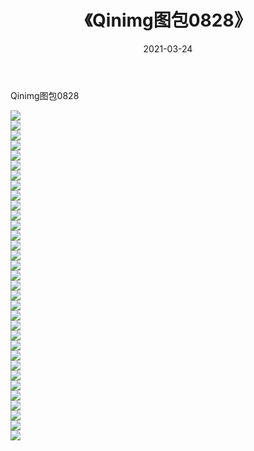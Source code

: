 ﻿---
layout: post
title:  《Qinimg图包0828》
date:   2021-03-24
img: http://imgx.orgx.ga/Qinimg图包/Qinimg图包0828/000.jpg
categories: [美女, 清纯, 唯美]
---

Qinimg图包0828

 ![](http://imgx.orgx.ga/Qinimg图包/Qinimg图包0828/001.jpg) <br>![](http://imgx.orgx.ga/Qinimg图包/Qinimg图包0828/002.jpg) <br>![](http://imgx.orgx.ga/Qinimg图包/Qinimg图包0828/003.jpg) <br>![](http://imgx.orgx.ga/Qinimg图包/Qinimg图包0828/004.jpg) <br>![](http://imgx.orgx.ga/Qinimg图包/Qinimg图包0828/005.jpg) <br>![](http://imgx.orgx.ga/Qinimg图包/Qinimg图包0828/006.jpg) <br>![](http://imgx.orgx.ga/Qinimg图包/Qinimg图包0828/007.jpg) <br>![](http://imgx.orgx.ga/Qinimg图包/Qinimg图包0828/008.jpg) <br>![](http://imgx.orgx.ga/Qinimg图包/Qinimg图包0828/009.jpg) <br>![](http://imgx.orgx.ga/Qinimg图包/Qinimg图包0828/010.jpg) <br>![](http://imgx.orgx.ga/Qinimg图包/Qinimg图包0828/011.jpg) <br>![](http://imgx.orgx.ga/Qinimg图包/Qinimg图包0828/012.jpg) <br>![](http://imgx.orgx.ga/Qinimg图包/Qinimg图包0828/013.jpg) <br>![](http://imgx.orgx.ga/Qinimg图包/Qinimg图包0828/014.jpg) <br>![](http://imgx.orgx.ga/Qinimg图包/Qinimg图包0828/015.jpg) <br>![](http://imgx.orgx.ga/Qinimg图包/Qinimg图包0828/016.jpg) <br>![](http://imgx.orgx.ga/Qinimg图包/Qinimg图包0828/017.jpg) <br>![](http://imgx.orgx.ga/Qinimg图包/Qinimg图包0828/018.jpg) <br>![](http://imgx.orgx.ga/Qinimg图包/Qinimg图包0828/019.jpg) <br>![](http://imgx.orgx.ga/Qinimg图包/Qinimg图包0828/020.jpg) <br>![](http://imgx.orgx.ga/Qinimg图包/Qinimg图包0828/021.jpg) <br>![](http://imgx.orgx.ga/Qinimg图包/Qinimg图包0828/022.jpg) <br>![](http://imgx.orgx.ga/Qinimg图包/Qinimg图包0828/023.jpg) <br>![](http://imgx.orgx.ga/Qinimg图包/Qinimg图包0828/024.jpg) <br>![](http://imgx.orgx.ga/Qinimg图包/Qinimg图包0828/025.jpg) <br>![](http://imgx.orgx.ga/Qinimg图包/Qinimg图包0828/026.jpg) <br>![](http://imgx.orgx.ga/Qinimg图包/Qinimg图包0828/027.jpg) <br>![](http://imgx.orgx.ga/Qinimg图包/Qinimg图包0828/028.jpg) <br>![](http://imgx.orgx.ga/Qinimg图包/Qinimg图包0828/029.jpg) <br>![](http://imgx.orgx.ga/Qinimg图包/Qinimg图包0828/030.jpg) <br>![](http://imgx.orgx.ga/Qinimg图包/Qinimg图包0828/031.jpg) <br>![](http://imgx.orgx.ga/Qinimg图包/Qinimg图包0828/032.jpg) <br>![](http://imgx.orgx.ga/Qinimg图包/Qinimg图包0828/033.jpg) <br>